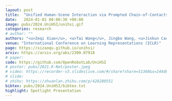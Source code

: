 ```yaml
---
layout: post
title:  "Unified Human-Scene Interaction via Prompted Chain-of-Contacts"
date:   2024-01-01 00:00:30 +00:00
image: pubs/2024.UniHSI/unihsi.gif
categories: research
# author: ""
authors: "<u>Zeqi Xiao</u>, <u>Tai Wang</u>, Jingbo Wang, <u>Jinkun Cao</u>, Wenwei Zhang, Bo Dai, Dahua Lin, <strong>Jiangmiao Pang</strong><sup>&dagger;</sup>"
venue: "International Conference on Learning Representations (ICLR)"
page: https://xizaoqu.github.io/unihsi/
arxiv: https://arxiv.org/abs/2309.07918
# paper: 
code: https://github.com/OpenRobotLab/UniHSI
# poster: pubs/2021.K-Net/poster.jpeg
# video: https://recorder-v3.slideslive.com/#/share?share=51360&s=244d89a2-1418-4fd5-89fe-dc9616fc6efd
# slide:
# zhihu: https://zhuanlan.zhihu.com/p/428280551
bibtex: pubs/2024.UniHSI/bibtex.txt
highlight: Spotlight Presentation
---
```

